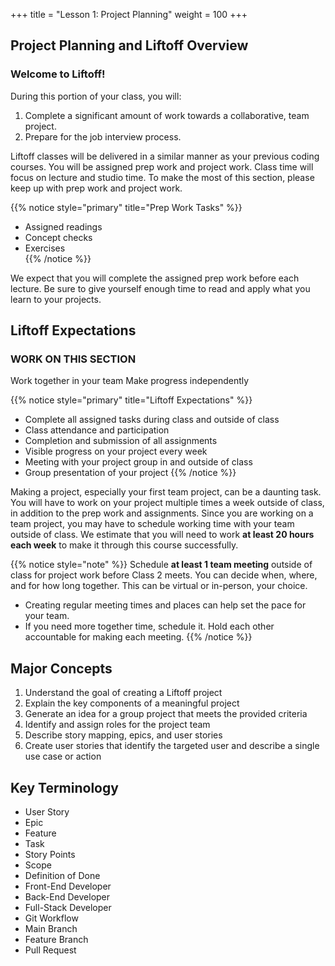 +++
title = "Lesson 1: Project Planning"
weight = 100
+++

## Project Planning and Liftoff Overview

### Welcome to Liftoff!

During this portion of your class, you will:

1. Complete a significant amount of work towards a collaborative, team project.
1. Prepare for the job interview process.

Liftoff classes will be delivered in a similar manner as your previous coding courses.  You will be assigned prep work and project work.  Class time will focus on lecture and studio time.  To make the most of this section, please keep up with prep work and project work.


{{% notice style="primary" title="Prep Work Tasks" %}}
   + Assigned readings
   + Concept checks
   + Exercises  
{{% /notice %}}

We expect that you will complete the  assigned prep work before each lecture.  Be sure to give yourself enough time to read and apply what you learn to your projects.

## Liftoff Expectations

### WORK ON THIS SECTION
Work together in your team
Make progress independently 

{{% notice style="primary" title="Liftoff Expectations" %}}
   - Complete all assigned tasks during class and outside of class
   - Class attendance and participation
   - Completion and submission of all assignments
   - Visible progress on your project every week
   - Meeting with your project group in and outside of class
   - Group presentation of your project
{{% /notice %}}

Making a project, especially your first team project, can be a daunting task. You will have to work on your project multiple times a week outside of class, in addition to the prep work and assignments. Since you are working on a team project, you may have to schedule working time with your team outside of class.  We estimate that you will need to work **at least 20 hours each week** to make it through this course successfully.   

{{% notice style="note" %}}
   Schedule **at least 1 team meeting** outside of class for project work before Class 2 meets. You can decide when, where, and for how long together.  This can be virtual or in-person, your choice.
   - Creating regular meeting times and places can help set the pace for your team. 
   - If you need more together time, schedule it.  Hold each other accountable for making each meeting.
{{% /notice %}}

 
## Major Concepts
1. Understand the goal of creating a Liftoff project
1. Explain the key components of a meaningful project
1. Generate an idea for a group project that meets the provided criteria
1. Identify and assign roles for the project team
1. Describe story mapping, epics, and user stories
1. Create user stories that identify the targeted user and describe a single use case or action


## Key Terminology

- User Story
- Epic
- Feature
- Task
- Story Points
- Scope
- Definition of Done
- Front-End Developer
- Back-End Developer
- Full-Stack Developer
- Git Workflow
- Main Branch
- Feature Branch
- Pull Request